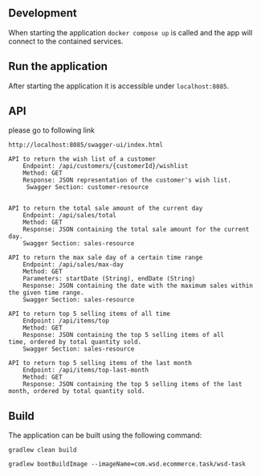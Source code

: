
## Development

When starting the application `docker compose up` is called and the app will connect to the contained services.

## Run the application

After starting the application it is accessible under `localhost:8085`.

## API 
please go to following link

	http://localhost:8085/swagger-ui/index.html

    API to return the wish list of a customer
        Endpoint: /api/customers/{customerId}/wishlist
        Method: GET
        Response: JSON representation of the customer's wish list.
		 Swagger Section: customer-resource
		 
		 
    API to return the total sale amount of the current day
        Endpoint: /api/sales/total
        Method: GET
        Response: JSON containing the total sale amount for the current day.
		Swagger Section: sales-resource
		
    API to return the max sale day of a certain time range
        Endpoint: /api/sales/max-day
        Method: GET
        Parameters: startDate (String), endDate (String)
        Response: JSON containing the date with the maximum sales within the given time range.
        Swagger Section: sales-resource

    API to return top 5 selling items of all time
        Endpoint: /api/items/top
        Method: GET
        Response: JSON containing the top 5 selling items of all 		time, ordered by total quantity sold.
        Swagger Section: sales-resource

    API to return top 5 selling items of the last month
        Endpoint: /api/items/top-last-month
        Method: GET
        Response: JSON containing the top 5 selling items of the last month, ordered by total quantity sold.

## Build

The application can be built using the following command:

```
gradlew clean build
```
```
gradlew bootBuildImage --imageName=com.wsd.ecommerce.task/wsd-task
```
